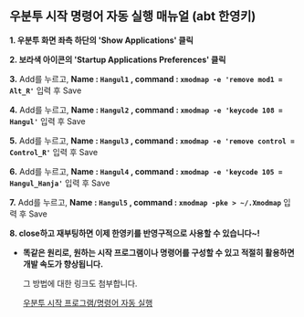 ## 우분투 시작 명령어 자동 실행 매뉴얼 (abt 한영키)

  __1. 우분투 화면 좌측 하단의 'Show Applications' 클릭__
  
  __2. 보라색 아이콘의 'Startup Applications Preferences' 클릭__
  
  __3.__ Add를 누르고, __Name : `Hangul1` , command : `xmodmap -e 'remove mod1 = Alt_R'`__ 입력 후 Save
  
  __4.__ Add를 누르고, __Name : `Hangul2` , command : `xmodmap -e 'keycode 108 = Hangul'`__ 입력 후 Save
  
  __5.__ Add를 누르고, __Name : `Hangul3` , command : `xmodmap -e 'remove control = Control_R'`__ 입력 후 Save
  
  __6.__ Add를 누르고, __Name : `Hangul4` , command : `xmodmap -e 'keycode 105 = Hangul_Hanja'`__ 입력 후 Save
  
  __7.__ Add를 누르고, __Name : `Hangul5` , command : `xmodmap -pke > ~/.Xmodmap`__ 입력 후 Save
  
  __8. close하고 재부팅하면 이제 한영키를 반영구적으로 사용할 수 있습니다~!__
  
* __똑같은 원리로, 원하는 시작 프로그램이나 명령어를 구성할 수 있고 적절히 활용하면 개발 속도가 향상됩니다.__
  
  그 방법에 대한 링크도 첨부합니다.
  
  [우분투 시작 프로그램/명령어 자동 실행](https://nonnos11.tistory.com/21)
